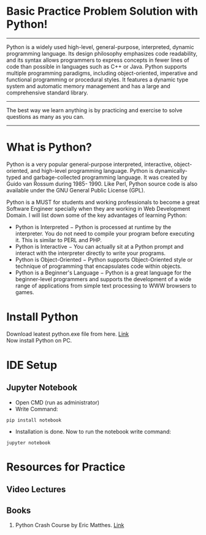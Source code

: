 # Basic Practice Problem Solution with Python! 
__________
Python is a widely used high-level, general-purpose, interpreted, dynamic programming language. Its design philosophy emphasizes code readability, and its syntax allows programmers to express concepts in fewer lines of code than possible in languages such as C++ or Java.
Python supports multiple programming paradigms, including object-oriented, imperative and functional programming or procedural styles. It features a dynamic type system and automatic memory management and has a large and comprehensive standard library.
__________
The best way we learn anything is by practicing and exercise to solve questions as many as you can.
__________

# What is Python?
Python is a very popular general-purpose interpreted, interactive, object-oriented, and high-level programming language. Python is dynamically-typed and garbage-collected programming language. It was created by Guido van Rossum during 1985- 1990. Like Perl, Python source code is also available under the GNU General Public License (GPL). 

Python is a MUST for students and working professionals to become a great Software Engineer specially when they are working in Web Development Domain. I will list down some of the key advantages of learning Python:

 * Python is Interpreted − Python is processed at runtime by the interpreter. You do not need to compile your program before executing it. This is similar to PERL and PHP.
 * Python is Interactive − You can actually sit at a Python prompt and interact with the interpreter directly to write your programs.
 * Python is Object-Oriented − Python supports Object-Oriented style or technique of programming that encapsulates code within objects.
 * Python is a Beginner's Language − Python is a great language for the beginner-level programmers and supports the development of a wide range of applications from simple text processing to WWW browsers to games.


# Install Python
Download leatest python.exe file from here. [Link](https://www.python.org/downloads/) </br>
Now install Python on PC. 


# IDE Setup
## Jupyter Notebook
  * Open CMD (run as administrator)
  * Write Command: 
```
pip install notebook
```
  * Installation is done. Now to run the notebook write command:
```
jupyter notebook
```


# Resources for Practice 

## Video Lectures
## Books
  1. Python Crash Course by Eric Matthes. [Link](https://github.com/sabboshachi/Python_Practice/tree/master/fromBook/04.Python_Crash_Course%20by%20Eric_Matthes/Book)
